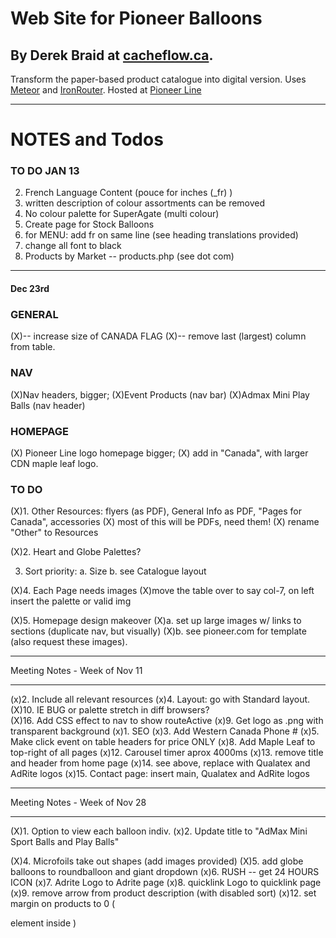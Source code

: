 # Web Site for Pioneer Balloons
## By Derek Braid at [cacheflow.ca](http://cacheflow.ca).

Transform the paper-based product catalogue into digital version.  Uses [Meteor](http://meteor.com) and [IronRouter](https://github.com/EventedMind/iron-router).  Hosted at [Pioneer Line](http://pioneerline.ca) 

-----------
# NOTES and Todos


### TO DO JAN 13
2. French Language Content (pouce for inches (_fr) )
2. written description of colour assortments can be removed
2. No colour palette for SuperAgate (multi colour)
2. Create page for Stock Balloons
2. for MENU: add fr on same line (see heading translations provided)
2. change all font to black
1. Products by Market -- products.php (see dot com)

-----------------
#### Dec 23rd
### GENERAL 
(X)-- increase size of CANADA FLAG
(X)-- remove last (largest) column from table.

### NAV
(X)Nav headers, bigger; 
(X)Event Products (nav bar)
(X)Admax Mini Play Balls (nav header)

### HOMEPAGE
(X) Pioneer Line logo homepage bigger;
(X) add in "Canada", with larger CDN maple leaf logo.

### TO DO 


(X)1. Other Resources: flyers (as PDF), General Info as PDF, "Pages for Canada", accessories 
(X) most of this will be PDFs, need them!
(X) rename "Other" to Resources 

(X)2.  Heart and Globe Palettes?

3.  Sort priority: 
  a.  Size
  b.  see Catalogue layout

(X)4.  Each Page needs images
(X)move the table over to say col-7, on left insert the palette or valid img

(X)5.  Homepage design makeover
  (X)a.  set up large images w/ links to sections (duplicate nav, but visually)
  (X)b.  see pioneer.com for template (also request these images).




******************************************************
Meeting Notes - Week of Nov 11
******************************************************

(x)2.  Include all relevant resources 
(x)4.  Layout: go with Standard layout.
(X)10. IE BUG or palette stretch in diff browsers?  
(X)16. Add CSS effect to nav to show routeActive
(x)9.  Get logo as .png with transparent background
(x)1.  SEO 
(x)3.  Add Western Canada Phone #
(x)5.  Make click event on table headers for price ONLY
(x)8.  Add Maple Leaf to top-right of all pages
(x)12. Carousel timer aprox 4000ms
(x)13. remove title and header from home page
(x)14. see above, replace with Qualatex and AdRite logos
(x)15. Contact page: insert main, Qualatex and AdRite logos 


******************************************************
Meeting Notes - Week of Nov 28
******************************************************


(X)1.  Option to view each balloon indiv. 
(x)2.  Update title to "AdMax Mini Sport Balls and Play Balls"

(X)4.  Microfoils take out shapes (add images provided)
(X)5.  add globe balloons to roundballoon and giant dropdown
(x)6.  RUSH -- get 24 HOURS ICON
(x)7.  Adrite Logo to Adrite page 
(x)8.  quicklink Logo to quicklink page 
(x)9.  remove arrow from product description (with disabled sort) 
(x)12. set margin on products to 0 (<p> element inside <tr>)
